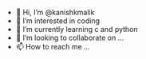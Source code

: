 - 👋 Hi, I’m @kanishkmalik
- 👀 I’m interested in coding
- 🌱 I’m currently learning c and python
- 💞️ I’m looking to collaborate on ...
- 📫 How to reach me ...

<!---
kanishkmalik/kanishkmalik is a ✨ special ✨ repository because its `README.md` (this file) appears on your GitHub profile.
You can click the Preview link to take a look at your changes.
--->
